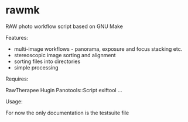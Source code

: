 rawmk
=====

RAW photo workflow script based on GNU Make

Features:

- multi-image workflows - panorama, exposure and focus stacking etc.
- stereoscopic image sorting and alignment
- sorting files into directories
- simple processing 


Requires:

RawTherapee
Hugin
Panotools::Script
exiftool
...


Usage:

For now the only documentation is the testsuite file
